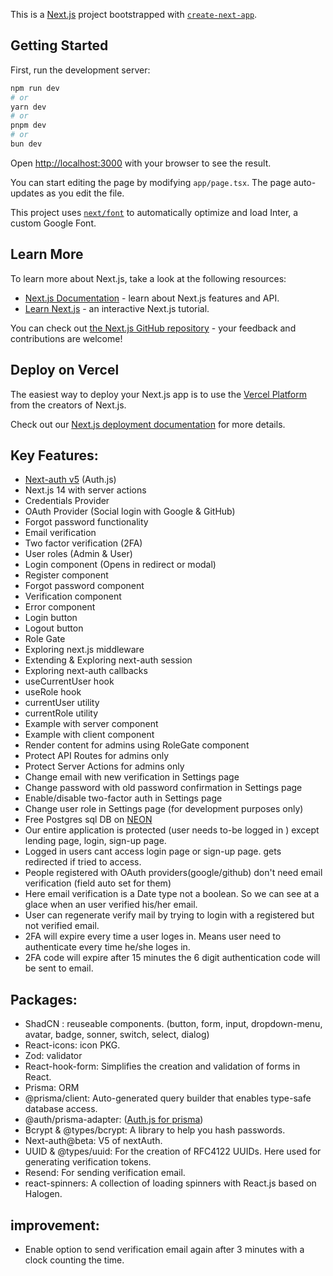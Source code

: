 This is a [Next.js](https://nextjs.org/) project bootstrapped with [`create-next-app`](https://github.com/vercel/next.js/tree/canary/packages/create-next-app).

## Getting Started

First, run the development server:

```bash
npm run dev
# or
yarn dev
# or
pnpm dev
# or
bun dev
```

Open [http://localhost:3000](http://localhost:3000) with your browser to see the result.

You can start editing the page by modifying `app/page.tsx`. The page auto-updates as you edit the file.

This project uses [`next/font`](https://nextjs.org/docs/basic-features/font-optimization) to automatically optimize and load Inter, a custom Google Font.

## Learn More

To learn more about Next.js, take a look at the following resources:

- [Next.js Documentation](https://nextjs.org/docs) - learn about Next.js features and API.
- [Learn Next.js](https://nextjs.org/learn) - an interactive Next.js tutorial.

You can check out [the Next.js GitHub repository](https://github.com/vercel/next.js/) - your feedback and contributions are welcome!

## Deploy on Vercel

The easiest way to deploy your Next.js app is to use the [Vercel Platform](https://vercel.com/new?utm_medium=default-template&filter=next.js&utm_source=create-next-app&utm_campaign=create-next-app-readme) from the creators of Next.js.

Check out our [Next.js deployment documentation](https://nextjs.org/docs/deployment) for more details.

## Key Features:

- [Next-auth v5](https://authjs.dev/guides/upgrade-to-v5) (Auth.js)
- Next.js 14 with server actions
- Credentials Provider
- OAuth Provider (Social login with Google & GitHub)
- Forgot password functionality
- Email verification
- Two factor verification (2FA)
- User roles (Admin & User)
- Login component (Opens in redirect or modal)
- Register component
- Forgot password component
- Verification component
- Error component
- Login button
- Logout button
- Role Gate
- Exploring next.js middleware
- Extending & Exploring next-auth session
- Exploring next-auth callbacks
- useCurrentUser hook
- useRole hook
- currentUser utility
- currentRole utility
- Example with server component
- Example with client component
- Render content for admins using RoleGate component
- Protect API Routes for admins only
- Protect Server Actions for admins only
- Change email with new verification in Settings page
- Change password with old password confirmation in Settings page
- Enable/disable two-factor auth in Settings page
- Change user role in Settings page (for development purposes only)
- Free Postgres sql DB on [NEON](https://neon.tech/)
- Our entire application is protected (user needs to-be logged in ) except lending page, login, sign-up page.
- Logged in users cant access login page or sign-up page. gets redirected if tried to access.
- People registered with OAuth providers(google/github) don't need email verification (field auto set for them)
- Here email verification is a Date type not a boolean. So we can see at a glace when an user verified his/her email.
- User can regenerate verify mail by trying to login with a registered but not verified email.
- 2FA will expire every time a user loges in. Means user need to authenticate every time he/she loges in.
- 2FA code will expire after 15 minutes the 6 digit authentication code will be sent to email.

## Packages:

- ShadCN : reuseable components. (button, form, input, dropdown-menu, avatar, badge, sonner, switch, select, dialog)
- React-icons: icon PKG.
- Zod: validator
- React-hook-form: Simplifies the creation and validation of forms in React.
- Prisma: ORM
- @prisma/client: Auto-generated query builder that enables type-safe database access.
- @auth/prisma-adapter: ([Auth.js for prisma](https://authjs.dev/reference/adapter/prisma))
- Bcrypt & @types/bcrypt: A library to help you hash passwords.
- Next-auth@beta: V5 of nextAuth.
- UUID & @types/uuid: For the creation of RFC4122 UUIDs. Here used for generating verification tokens.
- Resend: For sending verification email.
- react-spinners: A collection of loading spinners with React.js based on Halogen.

## improvement:

- Enable option to send verification email again after 3 minutes with a clock counting the time.
